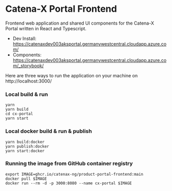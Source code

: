# Catena-X Portal Frontend

Frontend web application and shared UI components for the Catena-X Portal written in React and Typescript.

* Dev Install: https://catenaxdev003aksportal.germanywestcentral.cloudapp.azure.com/
* Components: https://catenaxdev003aksportal.germanywestcentral.cloudapp.azure.com/_storybook/


Here are three ways to run the application on your machine on http://localhost:3000/

### Local build & run

    yarn
    yarn build
    cd cx-portal
    yarn start


### Local docker build & run & publish

    yarn build:docker
    yarn publish:docker
    yarn start:docker


### Running the image from GitHub container registry

    export IMAGE=ghcr.io/catenax-ng/product-portal-frontend:main
    docker pull $IMAGE
    docker run --rm -d -p 3000:8080 --name cx-portal $IMAGE

